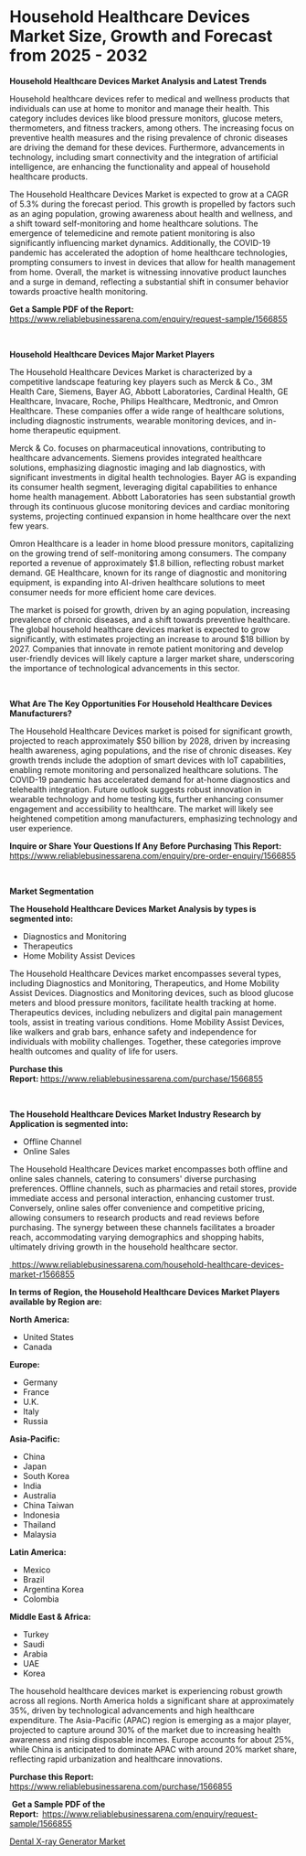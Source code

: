 <p><h1>Household Healthcare Devices Market Size, Growth and Forecast from 2025 - 2032</h1></p><p><strong>Household Healthcare Devices Market Analysis and Latest Trends</strong></p>
<p><p>Household healthcare devices refer to medical and wellness products that individuals can use at home to monitor and manage their health. This category includes devices like blood pressure monitors, glucose meters, thermometers, and fitness trackers, among others. The increasing focus on preventive health measures and the rising prevalence of chronic diseases are driving the demand for these devices. Furthermore, advancements in technology, including smart connectivity and the integration of artificial intelligence, are enhancing the functionality and appeal of household healthcare products.</p><p>The Household Healthcare Devices Market is expected to grow at a CAGR of 5.3% during the forecast period. This growth is propelled by factors such as an aging population, growing awareness about health and wellness, and a shift toward self-monitoring and home healthcare solutions. The emergence of telemedicine and remote patient monitoring is also significantly influencing market dynamics. Additionally, the COVID-19 pandemic has accelerated the adoption of home healthcare technologies, prompting consumers to invest in devices that allow for health management from home. Overall, the market is witnessing innovative product launches and a surge in demand, reflecting a substantial shift in consumer behavior towards proactive health monitoring.</p></p>
<p><strong>Get a Sample PDF of the Report:&nbsp;</strong> <a href="https://www.reliablebusinessarena.com/enquiry/request-sample/1566855?utm_campaign=3173&utm_medium=2&utm_source=Github&utm_content=ia&utm_term=22032025&utm_id=household-healthcare-devices">https://www.reliablebusinessarena.com/enquiry/request-sample/1566855</a></p>
<p>&nbsp;</p>
<p><strong>Household Healthcare Devices Major Market Players</strong></p>
<p><p>The Household Healthcare Devices Market is characterized by a competitive landscape featuring key players such as Merck & Co., 3M Health Care, Siemens, Bayer AG, Abbott Laboratories, Cardinal Health, GE Healthcare, Invacare, Roche, Philips Healthcare, Medtronic, and Omron Healthcare. These companies offer a wide range of healthcare solutions, including diagnostic instruments, wearable monitoring devices, and in-home therapeutic equipment.</p><p>Merck & Co. focuses on pharmaceutical innovations, contributing to healthcare advancements. Siemens provides integrated healthcare solutions, emphasizing diagnostic imaging and lab diagnostics, with significant investments in digital health technologies. Bayer AG is expanding its consumer health segment, leveraging digital capabilities to enhance home health management. Abbott Laboratories has seen substantial growth through its continuous glucose monitoring devices and cardiac monitoring systems, projecting continued expansion in home healthcare over the next few years. </p><p>Omron Healthcare is a leader in home blood pressure monitors, capitalizing on the growing trend of self-monitoring among consumers. The company reported a revenue of approximately $1.8 billion, reflecting robust market demand. GE Healthcare, known for its range of diagnostic and monitoring equipment, is expanding into AI-driven healthcare solutions to meet consumer needs for more efficient home care devices.</p><p>The market is poised for growth, driven by an aging population, increasing prevalence of chronic diseases, and a shift towards preventive healthcare. The global household healthcare devices market is expected to grow significantly, with estimates projecting an increase to around $18 billion by 2027. Companies that innovate in remote patient monitoring and develop user-friendly devices will likely capture a larger market share, underscoring the importance of technological advancements in this sector.</p></p>
<p>&nbsp;</p>
<p><strong>What Are The Key Opportunities For Household Healthcare Devices Manufacturers?</strong></p>
<p><p>The Household Healthcare Devices market is poised for significant growth, projected to reach approximately $50 billion by 2028, driven by increasing health awareness, aging populations, and the rise of chronic diseases. Key growth trends include the adoption of smart devices with IoT capabilities, enabling remote monitoring and personalized healthcare solutions. The COVID-19 pandemic has accelerated demand for at-home diagnostics and telehealth integration. Future outlook suggests robust innovation in wearable technology and home testing kits, further enhancing consumer engagement and accessibility to healthcare. The market will likely see heightened competition among manufacturers, emphasizing technology and user experience.</p></p>
<p><strong>Inquire or Share Your Questions If Any Before Purchasing This Report:</strong> <a href="https://www.reliablebusinessarena.com/enquiry/pre-order-enquiry/1566855?utm_campaign=3173&utm_medium=2&utm_source=Github&utm_content=ia&utm_term=22032025&utm_id=household-healthcare-devices">https://www.reliablebusinessarena.com/enquiry/pre-order-enquiry/1566855</a></p>
<p>&nbsp;</p>
<p><strong>Market Segmentation</strong></p>
<p><strong>The Household Healthcare Devices Market Analysis by types is segmented into:</strong></p>
<p><ul><li>Diagnostics and Monitoring</li><li>Therapeutics</li><li>Home Mobility Assist Devices</li></ul></p>
<p><p>The Household Healthcare Devices market encompasses several types, including Diagnostics and Monitoring, Therapeutics, and Home Mobility Assist Devices. Diagnostics and Monitoring devices, such as blood glucose meters and blood pressure monitors, facilitate health tracking at home. Therapeutics devices, including nebulizers and digital pain management tools, assist in treating various conditions. Home Mobility Assist Devices, like walkers and grab bars, enhance safety and independence for individuals with mobility challenges. Together, these categories improve health outcomes and quality of life for users.</p></p>
<p><strong>Purchase this Report:&nbsp;</strong><a href="https://www.reliablebusinessarena.com/purchase/1566855?utm_campaign=3173&utm_medium=2&utm_source=Github&utm_content=ia&utm_term=22032025&utm_id=household-healthcare-devices">https://www.reliablebusinessarena.com/purchase/1566855</a></p>
<p>&nbsp;</p>
<p><strong>The Household Healthcare Devices Market Industry Research by Application is segmented into:</strong></p>
<p><ul><li>Offline Channel</li><li>Online Sales</li></ul></p>
<p><p>The Household Healthcare Devices market encompasses both offline and online sales channels, catering to consumers' diverse purchasing preferences. Offline channels, such as pharmacies and retail stores, provide immediate access and personal interaction, enhancing customer trust. Conversely, online sales offer convenience and competitive pricing, allowing consumers to research products and read reviews before purchasing. The synergy between these channels facilitates a broader reach, accommodating varying demographics and shopping habits, ultimately driving growth in the household healthcare sector.</p></p>
<p><a href="https://www.reliablebusinessarena.com/household-healthcare-devices-market-r1566855?utm_campaign=3173&utm_medium=2&utm_source=Github&utm_content=ia&utm_term=22032025&utm_id=household-healthcare-devices">&nbsp;https://www.reliablebusinessarena.com/household-healthcare-devices-market-r1566855</a></p>
<p><strong>In terms of Region, the Household Healthcare Devices Market Players available by Region are:</strong></p>
<p>
    <p> <strong> North America: </strong>
        <ul>
            <li>United States</li>
            <li>Canada</li>
        </ul>
        </p> 
    <p> <strong> Europe: </strong>
        <ul>
            <li>Germany</li>
            <li>France</li>
            <li>U.K.</li>
            <li>Italy</li>
            <li>Russia</li>
        </ul>
        </p> 
    <p> <strong> Asia-Pacific: </strong>
        <ul>
            <li>China</li>
            <li>Japan</li>
            <li>South Korea</li>
            <li>India</li>
            <li>Australia</li>
            <li>China Taiwan</li>
            <li>Indonesia</li>
            <li>Thailand</li>
            <li>Malaysia</li>
        </ul>
        </p> 
    <p> <strong> Latin America: </strong>
        <ul>
            <li>Mexico</li>
            <li>Brazil</li>
            <li>Argentina Korea</li>
            <li>Colombia</li>
        </ul>
        </p> 
    <p> <strong> Middle East & Africa: </strong>
        <ul>
            <li>Turkey</li>
            <li>Saudi</li>
            <li>Arabia</li>
            <li>UAE</li>
            <li>Korea</li>
        </ul>
    </p>
    </p>
<p><p>The household healthcare devices market is experiencing robust growth across all regions. North America holds a significant share at approximately 35%, driven by technological advancements and high healthcare expenditure. The Asia-Pacific (APAC) region is emerging as a major player, projected to capture around 30% of the market due to increasing health awareness and rising disposable incomes. Europe accounts for about 25%, while China is anticipated to dominate APAC with around 20% market share, reflecting rapid urbanization and healthcare innovations.</p></p>
<p><strong>Purchase this Report: </strong><a href="https://www.reliablebusinessarena.com/purchase/1566855?utm_campaign=3173&utm_medium=2&utm_source=Github&utm_content=ia&utm_term=22032025&utm_id=household-healthcare-devices">https://www.reliablebusinessarena.com/purchase/1566855</a></p>
<p>&nbsp;<strong>Get a Sample PDF of the Report:&nbsp;&nbsp;</strong><a href="https://www.reliablebusinessarena.com/enquiry/request-sample/1566855?utm_campaign=3173&utm_medium=2&utm_source=Github&utm_content=ia&utm_term=22032025&utm_id=household-healthcare-devices">https://www.reliablebusinessarena.com/enquiry/request-sample/1566855</a></p>
<p><strong></strong></p>
<p><p><a href="https://github.com/bulkagumanvv/Market-Research-Report-List-1/blob/main/dental-x-ray-generator-market.md?utm_campaign=3173&utm_medium=2&utm_source=Github&utm_content=ia&utm_term=22032025&utm_id=household-healthcare-devices">Dental X-ray Generator Market</a></p></p>